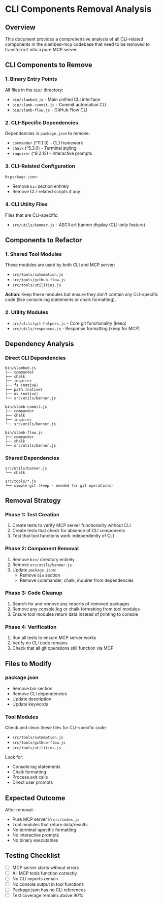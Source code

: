 # CLI Components Removal Analysis

## Overview

This document provides a comprehensive analysis of all CLI-related components in the slambed-mcp codebase that need to be removed to transform it into a pure MCP server.

## CLI Components to Remove

### 1. Binary Entry Points

All files in the `bin/` directory:
- `bin/slambed.js` - Main unified CLI interface
- `bin/slamb-commit.js` - Commit automation CLI
- `bin/slamb-flow.js` - GitHub Flow CLI

### 2. CLI-Specific Dependencies

Dependencies in `package.json` to remove:
- `commander` (^11.1.0) - CLI framework
- `chalk` (^5.3.0) - Terminal styling
- `inquirer` (^9.2.12) - Interactive prompts

### 3. CLI-Related Configuration

In `package.json`:
- Remove `bin` section entirely
- Remove CLI-related scripts if any

### 4. CLI Utility Files

Files that are CLI-specific:
- `src/utils/banner.js` - ASCII art banner display (CLI-only feature)

## Components to Refactor

### 1. Shared Tool Modules

These modules are used by both CLI and MCP server:
- `src/tools/automation.js`
- `src/tools/github-flow.js`
- `src/tools/utilities.js`

**Action**: Keep these modules but ensure they don't contain any CLI-specific code (like console.log statements or chalk formatting).

### 2. Utility Modules

- `src/utils/git-helpers.js` - Core git functionality (keep)
- `src/utils/responses.js` - Response formatting (keep for MCP)

## Dependency Analysis

### Direct CLI Dependencies
```
bin/slambed.js
├── commander
├── chalk
├── inquirer
├── fs (native)
├── path (native)
├── os (native)
└── src/utils/banner.js

bin/slamb-commit.js
├── commander
├── chalk
├── inquirer
└── src/utils/banner.js

bin/slamb-flow.js
├── commander
├── chalk
└── src/utils/banner.js
```

### Shared Dependencies
```
src/utils/banner.js
└── chalk

src/tools/*.js
└── simple-git (keep - needed for git operations)
```

## Removal Strategy

### Phase 1: Test Creation
1. Create tests to verify MCP server functionality without CLI
2. Create tests that check for absence of CLI components
3. Test that tool functions work independently of CLI

### Phase 2: Component Removal
1. Remove `bin/` directory entirely
2. Remove `src/utils/banner.js`
3. Update `package.json`:
   - Remove `bin` section
   - Remove commander, chalk, inquirer from dependencies

### Phase 3: Code Cleanup
1. Search for and remove any imports of removed packages
2. Remove any console.log or chalk formatting from tool modules
3. Ensure tool modules return data instead of printing to console

### Phase 4: Verification
1. Run all tests to ensure MCP server works
2. Verify no CLI code remains
3. Check that all git operations still function via MCP

## Files to Modify

### package.json
- Remove bin section
- Remove CLI dependencies
- Update description
- Update keywords

### Tool Modules
Check and clean these files for CLI-specific code:
- `src/tools/automation.js`
- `src/tools/github-flow.js`
- `src/tools/utilities.js`

Look for:
- Console.log statements
- Chalk formatting
- Process.exit calls
- Direct user prompts

## Expected Outcome

After removal:
- Pure MCP server in `src/index.js`
- Tool modules that return data/results
- No terminal-specific formatting
- No interactive prompts
- No binary executables

## Testing Checklist

- [ ] MCP server starts without errors
- [ ] All MCP tools function correctly
- [ ] No CLI imports remain
- [ ] No console output in tool functions
- [ ] Package.json has no CLI references
- [ ] Test coverage remains above 90%